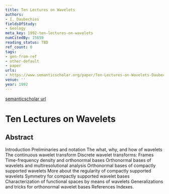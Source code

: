 ```yaml
---
title: Ten Lectures on Wavelets
authors:
- I. Daubechies
fieldsOfStudy:
- Geology
meta_key: 1992-ten-lectures-on-wavelets
numCitedBy: 15659
reading_status: TBD
ref_count: 0
tags:
- gen-from-ref
- other-default
- paper
urls:
- https://www.semanticscholar.org/paper/Ten-Lectures-on-Wavelets-Daubechies/7e63bf9af3f70abd5771c06d459a0d3fbfbb2909?sort=total-citations
venue: ''
year: 1992
---
```


[semanticscholar url](https://www.semanticscholar.org/paper/Ten-Lectures-on-Wavelets-Daubechies/7e63bf9af3f70abd5771c06d459a0d3fbfbb2909?sort=total-citations)

# Ten Lectures on Wavelets

## Abstract

Introduction Preliminaries and notation The what, why, and how of wavelets The continuous wavelet transform Discrete wavelet transforms: Frames Time-frequency density and orthonormal bases Orthonormal bases of wavelets and multiresolutional analysis Orthonormal bases of compactly supported wavelets More about the regularity of compactly supported wavelets Symmetry for compactly supported wavelet bases Characterization of functional spaces by means of wavelets Generalizations and tricks for orthonormal wavelet bases References Indexes.
